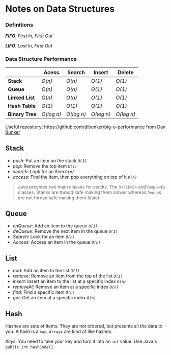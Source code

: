 # Notes on Data Structures

### Definitions

_**FIFO**: First In, First Out_

_**LIFO**: Last In, First Out_

### Data Structure Performance
| | Acess | Search | Insert | Delete | 
| - | - | - | - | - | 
| **Stack** | *O(n)* | *O(n)* | *O(1)* | *O(1)* |
| **Queue** | *O(n)* | *O(n)* | *O(1)* | *O(1)* |
| **Linked List** | *O(n)* | *O(n)* | *O(1)* | *O(1)* |
| **Hash Table** | *O(1)* | *O(1)* | *O(1)* | *O(1)* |
| **Binary Tree** | *O(log n)* | *O(log n)* | *O(log n)* | *O(log n)* |

Useful repository: https://github.com/dlbunker/big-o-performance from [Dan Bunker](https://github.com/dlbunker/)

## Stack

- _push_: Put an item on the stack _`O(1)`_
- _pop_: Remove the top item _`O(1)`_
- _search_: Look for an item _`O(n)`_
- _access_: Find the item, then pop everything on top of it _`O(n)`_

> Java provides two main classes for stacks. The `Stack<E>` and `Deque<E>` classes. Stacks are thread safe making them slower whereas `Deque`s are not thread safe making them faster. 

## Queue

- _enQueue_: Add an item to the queue _`O(1)`_
- _deQueue_: Remove the next item in the queue _`O(1)`_
- _Search_: Look for an item _`O(n)`_
- _Access_: Access an item in the queue _`O(n)`_

## List

- _add_: Add an item to the list _`O(1)`_
- _remove_: Remove an item from the top of the list _`O(1)`_
- _insert_: Insert an item to the list at a specific index _`O(n)`_
- _removeAt_: Remove an item at a specific index _`O(n)`_
- _find_: Find a specific item _`O(n)`_
- _get_: Get an item at a specific index _`O(n)`_

## Hash

Hashes are sets of items. They are not ordered, but presents all the data to you. A hash is a `map`. `Arrays` are kind of like hashes. 

*Keys:* You need to take your key and turn it into an `int` value. Use Java's `public int hashCode()`.